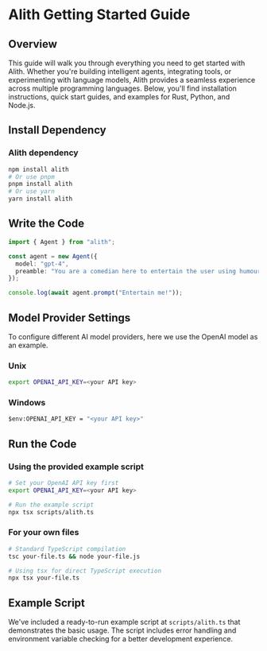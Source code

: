 # Alith Getting Started Guide

## Overview
This guide will walk you through everything you need to get started with Alith. Whether you're building intelligent agents, integrating tools, or experimenting with language models, Alith provides a seamless experience across multiple programming languages. Below, you'll find installation instructions, quick start guides, and examples for Rust, Python, and Node.js.

## Install Dependency

### Alith dependency
```bash
npm install alith
# Or use pnpm
pnpm install alith
# Or use yarn
yarn install alith
```

## Write the Code

```typescript
import { Agent } from "alith";

const agent = new Agent({
  model: "gpt-4",
  preamble: "You are a comedian here to entertain the user using humour and jokes.",
});

console.log(await agent.prompt("Entertain me!"));
```

## Model Provider Settings
To configure different AI model providers, here we use the OpenAI model as an example.

### Unix
```bash
export OPENAI_API_KEY=<your API key>
```

### Windows
```cmd
$env:OPENAI_API_KEY = "<your API key>"
```

## Run the Code

### Using the provided example script
```bash
# Set your OpenAI API key first
export OPENAI_API_KEY=<your API key>

# Run the example script
npx tsx scripts/alith.ts
```

### For your own files
```bash
# Standard TypeScript compilation
tsc your-file.ts && node your-file.js

# Using tsx for direct TypeScript execution
npx tsx your-file.ts
```

## Example Script
We've included a ready-to-run example script at `scripts/alith.ts` that demonstrates the basic usage. The script includes error handling and environment variable checking for a better development experience.
